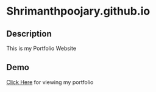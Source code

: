 # Shrimanthpoojary.github.io
## Description
This is my Portfolio Website 
## Demo
[Click Here](https://shrimanthpoojary.github.io/) for viewing my portfolio
